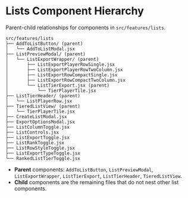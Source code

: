 # Lists Component Hierarchy

Parent-child relationships for components in `src/features/lists`.

```
src/features/lists
├── AddToListButton/ (parent)
│   └── AddToListModal.jsx
├── ListPreviewModal/ (parent)
│   └── ListExportWrapper/ (parent)
│       ├── ListExportPlayerRowSingle.jsx
│       ├── ListExportPlayerRowTwoColumn.jsx
│       ├── ListExportRowCompactSingle.jsx
│       ├── ListExportRowCompactTwoColumn.jsx
│       └── ListTierExport.jsx (parent)
│           └── TierPlayerTile.jsx
├── ListTierHeader/ (parent)
│   └── ListPlayerRow.jsx
├── TieredListView/ (parent)
│   └── TierPlayerTile.jsx
├── CreateListModal.jsx
├── ExportOptionsModal.jsx
├── ListColumnToggle.jsx
├── ListControls.jsx
├── ListExportToggle.jsx
├── ListRankToggle.jsx
├── ListRowStyleToggle.jsx
├── ListExportTypeToggle.jsx
└── RankedListTierToggle.jsx
```

- **Parent** components: `AddToListButton`, `ListPreviewModal`, `ListExportWrapper`, `ListTierExport`, `ListTierHeader`, `TieredListView`.
- **Child** components are the remaining files that do not nest other list components.
